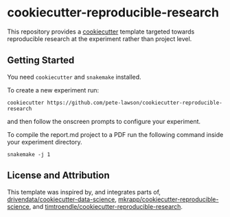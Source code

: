 # cookiecutter-reproducible-research

This repository provides a [cookiecutter](http://cookiecutter.readthedocs.io) template targeted towards reproducible research at the experiment rather than project level. 

## Getting Started

You need `cookiecutter` and `snakemake` installed. 

To create a new experiment run:

```
cookiecutter https://github.com/pete-lawson/cookiecutter-reproducible-research
```
and then follow the onscreen prompts to configure your experiment.

To compile the report.md project to a PDF run the following command inside your experiment directory.

```
snakemake -j 1
```
## License and Attribution
This template was inspired by, and integrates parts of, [drivendata/cookiecutter-data-science](http://drivendata.github.io/cookiecutter-data-science/), [mkrapp/cookiecutter-reproducible-science](https://github.com/mkrapp/cookiecutter-reproducible-science), and [timtroendle/cookiecutter-reproducible-research](https://github.com/timtroendle/cookiecutter-reproducible-research).
